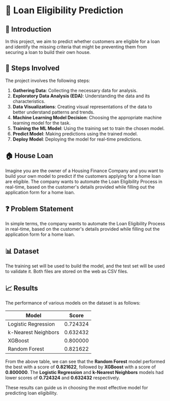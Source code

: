 # 🏡 Loan Eligibility Prediction 

## 📝 Introduction

In this project, we aim to predict whether customers are eligible for a loan and identify the missing criteria that might be preventing them from securing a loan to build their own house.

## 🚀 Steps Involved

The project involves the following steps:

1. **Gathering Data**: Collecting the necessary data for analysis.
2. **Exploratory Data Analysis (EDA)**: Understanding the data and its characteristics.
3. **Data Visualizations**: Creating visual representations of the data to better understand patterns and trends.
4. **Machine Learning Model Decision**: Choosing the appropriate machine learning model for the task.
5. **Training the ML Model**: Using the training set to train the chosen model.
6. **Predict Model**: Making predictions using the trained model.
7. **Deploy Model**: Deploying the model for real-time predictions.

## 🏠 House Loan

Imagine you are the owner of a Housing Finance Company and you want to build your own model to predict if the customers applying for a home loan are eligible. The company wants to automate the Loan Eligibility Process in real-time, based on the customer's details provided while filling out the application form for a home loan.

## ❓ Problem Statement

In simple terms, the company wants to automate the Loan Eligibility Process in real-time, based on the customer's details provided while filling out the application form for a home loan.

## 📊 Dataset

The training set will be used to build the model, and the test set will be used to validate it. Both files are stored on the web as CSV files.

## 📈 Results

The performance of various models on the dataset is as follows:

| Model | Score |
| --- | --- |
| Logistic Regression | 0.724324 |
| k-Nearest Neighbors | 0.632432 |
| XGBoost | 0.800000 |
| Random Forest | 0.821622 |

From the above table, we can see that the **Random Forest** model performed the best with a score of **0.821622**, followed by **XGBoost** with a score of **0.800000**. The **Logistic Regression** and **k-Nearest Neighbors** models had lower scores of **0.724324** and **0.632432** respectively.

These results can guide us in choosing the most effective model for predicting loan eligibility.
